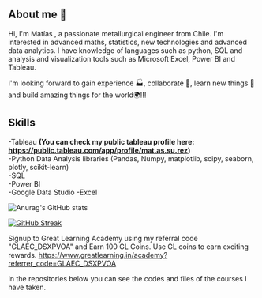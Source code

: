 ## About me 👋

Hi, I'm Matías , a passionate metallurgical engineer from Chile. I'm interested in advanced maths, statistics, new technologies and advanced data analytics. I have knowledge of languages such as python, SQL and analysis and visualization tools such as Microsoft Excel, Power BI and Tableau.

I'm looking forward to gain experience 🏭, collaborate 🤝, learn new things 🧠 and build amazing things for the world🌍!!!


## **Skills**

-Tableau **(You can check my public tableau profile here: https://public.tableau.com/app/profile/mat.as.su.rez)** <br />
-Python Data Analysis libraries (Pandas, Numpy, matplotlib, scipy, seaborn, plotly, scikit-learn) <br />
-SQL <br />
-Power BI <br />
-Google Data Studio
-Excel <br />



![Anurag's GitHub stats](https://github-readme-stats.vercel.app/api?username=msuarezgalvez&show_icons=true)

[![GitHub Streak](https://github-readme-streak-stats.herokuapp.com/?user=msuarezgalvez&theme=default)](https://github.com/msuarezgalvez/github-readme-streak-stats)

Signup to Great Learning Academy using my referral code "GLAEC_DSXPVOA" and Earn 100 GL Coins. Use GL coins to earn exciting rewards. https://www.greatlearning.in/academy?referrer_code=GLAEC_DSXPVOA


In the repositories below you can see the codes and files of the courses I have taken.

